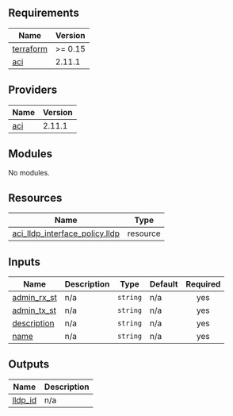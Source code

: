 ## Requirements

| Name | Version |
|------|---------|
| <a name="requirement_terraform"></a> [terraform](#requirement\_terraform) | >= 0.15 |
| <a name="requirement_aci"></a> [aci](#requirement\_aci) | 2.11.1 |

## Providers

| Name | Version |
|------|---------|
| <a name="provider_aci"></a> [aci](#provider\_aci) | 2.11.1 |

## Modules

No modules.

## Resources

| Name | Type |
|------|------|
| [aci_lldp_interface_policy.lldp](https://registry.terraform.io/providers/ciscodevnet/aci/2.11.1/docs/resources/lldp_interface_policy) | resource |

## Inputs

| Name | Description | Type | Default | Required |
|------|-------------|------|---------|:--------:|
| <a name="input_admin_rx_st"></a> [admin\_rx\_st](#input\_admin\_rx\_st) | n/a | `string` | n/a | yes |
| <a name="input_admin_tx_st"></a> [admin\_tx\_st](#input\_admin\_tx\_st) | n/a | `string` | n/a | yes |
| <a name="input_description"></a> [description](#input\_description) | n/a | `string` | n/a | yes |
| <a name="input_name"></a> [name](#input\_name) | n/a | `string` | n/a | yes |

## Outputs

| Name | Description |
|------|-------------|
| <a name="output_lldp_id"></a> [lldp\_id](#output\_lldp\_id) | n/a |
